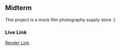 ## Midterm

This project is a mock film photography supply store :)

### Live Link

[Render Link](https://n320-ggvy.onrender.com)
